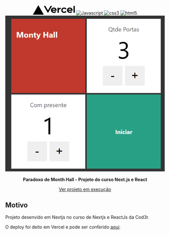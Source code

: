 <div align="center">
  <img height="30" alt="nextjs" src="./public/vercel.svg"> <img height="30" alt="Javascript" src="https://img.shields.io/badge/JavaScript-F7DF1E?style=for-the-badge&logo=javascript&logoColor=black">
  <img height="30" alt="css3" src="https://img.shields.io/badge/CSS3-1572B6?style=for-the-badge&logo=css3&logoColor=white">
  <img height="30" alt="html5" src="https://img.shields.io/badge/HTML5-E34F26?style=for-the-badge&logo=html5&logoColor=white">
</div>



<div align="center">
  
<img src="./public/imagem.png" alt="Imagem do projeto em execução" />
  <p>
    <strong>Paradoxo de Month Hall - Projeto do curso Next.js e React</strong>
  </p>
  <p>
    <a href="https://montyhall-rho.vercel.app/" target="_blank" rel="noopener">Ver projeto em execução</a>
  </p>
</div>

## Motivo
Projeto desenvido em Nextjs no curso de Nextjs e ReactJs da Cod3r.

O deploy foi deito em Vercel e pode ser conferido [aqui](https://montyhall-rho.vercel.app/).

